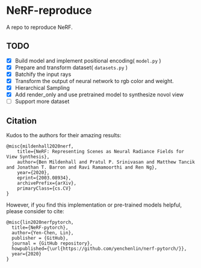 # NeRF-reproduce

A repo to reproduce NeRF.

## TODO

- [x] Build model and implement positional encoding( `model.py` )
- [x] Prepare and transform dataset( `datasets.py` )
- [x] Batchify the input rays
- [x] Transform the output of neural network to rgb color and weight.
- [x] Hierarchical Sampling
- [x] Add render_only and use pretrained model to synthesize novol view
- [ ] Support more dataset
## Citation
Kudos to the authors for their amazing results:
```
@misc{mildenhall2020nerf,
    title={NeRF: Representing Scenes as Neural Radiance Fields for View Synthesis},
    author={Ben Mildenhall and Pratul P. Srinivasan and Matthew Tancik and Jonathan T. Barron and Ravi Ramamoorthi and Ren Ng},
    year={2020},
    eprint={2003.08934},
    archivePrefix={arXiv},
    primaryClass={cs.CV}
}
```

However, if you find this implementation or pre-trained models helpful, please consider to cite:
```
@misc{lin2020nerfpytorch,
  title={NeRF-pytorch},
  author={Yen-Chen, Lin},
  publisher = {GitHub},
  journal = {GitHub repository},
  howpublished={\url{https://github.com/yenchenlin/nerf-pytorch/}},
  year={2020}
}
```
